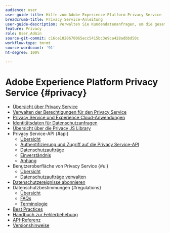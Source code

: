 ```yaml
---
audience: user
user-guide-title: Hilfe zum Adobe Experience Platform Privacy Service
breadcrumb-title: Privacy Service-Anleitung
user-guide-description: Verwalten Sie Kundendatenanfragen, um die gesetzlichen Datenschutzbestimmungen wie DSGVO und CCPA einzuhalten.
feature: Privacy
role: User,Admin
source-git-commit: c16ce1020670065ecc5415bc3e9ca428adbbd50c
workflow-type: tm+mt
source-wordcount: '91'
ht-degree: 100%

---
```



# Adobe Experience Platform Privacy Service {#privacy}

* [Übersicht über Privacy Service](./home.md)
* [Verwalten der Berechtigungen für den Privacy Service](./permissions.md)
* [Privacy Service und Experience Cloud-Anwendungen](./experience-cloud-apps.md)
* [Identitätsdaten für Datenschutzanfragen](./identity-data.md)
* [Übersicht über die Privacy JS Library](./js-library.md)
* Privacy Service-API {#api}
   * [Übersicht](./api/overview.md)
   * [Authentifizierung und Zugriff auf die Privacy Service-API](./api/getting-started.md)
   * [Datenschutzaufträge](./api/privacy-jobs.md)
   * [Einverständnis](./api/consent.md)
   * [Anhang](./api/appendix.md)
* Benutzeroberfläche von Privacy Service {#ui}
   * [Übersicht](./ui/overview.md)
   * [Datenschutzaufträge verwalten](./ui/user-guide.md)
* [Datenschutzereignisse abonnieren](./privacy-events.md)
* Datenschutzbestimmungen {#regulations}
   * [Übersicht](./regulations/overview.md)
   * [FAQs](./regulations/faq.md)
   * [Terminologie](./regulations/terminology.md)
* [Best Practices](./best-practices.md)
* [Handbuch zur Fehlerbehebung](./troubleshooting-guide.md)
* [API-Referenz](https://www.adobe.io/experience-platform-apis/references/privacy-service/)
* [Versionshinweise](./release-notes.md)
